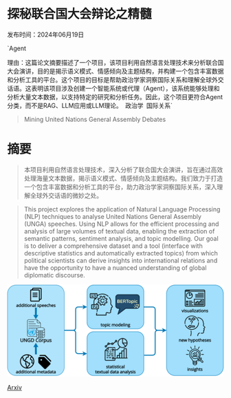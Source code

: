 # 探秘联合国大会辩论之精髓

发布时间：2024年06月19日

`Agent

理由：这篇论文摘要描述了一个项目，该项目利用自然语言处理技术来分析联合国大会演讲，目的是揭示语义模式、情感倾向及主题结构，并构建一个包含丰富数据和分析工具的平台。这个项目的目标是帮助政治学家洞察国际关系和理解全球外交话语。这表明该项目涉及创建一个智能系统或代理（Agent），该系统能够处理和分析大量文本数据，以支持特定的研究和分析任务。因此，这个项目更符合Agent分类，而不是RAG、LLM应用或LLM理论。` `政治学` `国际关系`

> Mining United Nations General Assembly Debates

# 摘要

> 本项目利用自然语言处理技术，深入分析了联合国大会演讲，旨在通过高效处理海量文本数据，揭示语义模式、情感倾向及主题结构。我们致力于打造一个包含丰富数据和分析工具的平台，助力政治学家洞察国际关系，深入理解全球外交话语的微妙之处。

> This project explores the application of Natural Language Processing (NLP) techniques to analyse United Nations General Assembly (UNGA) speeches. Using NLP allows for the efficient processing and analysis of large volumes of textual data, enabling the extraction of semantic patterns, sentiment analysis, and topic modelling. Our goal is to deliver a comprehensive dataset and a tool (interface with descriptive statistics and automatically extracted topics) from which political scientists can derive insights into international relations and have the opportunity to have a nuanced understanding of global diplomatic discourse.

![探秘联合国大会辩论之精髓](../../../paper_images/2406.13553/x1.png)

[Arxiv](https://arxiv.org/abs/2406.13553)